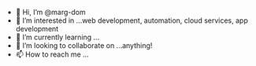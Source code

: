 - 👋 Hi, I’m @marg-dom
- 👀 I’m interested in ...web development, automation, cloud services, app development
- 🌱 I’m currently learning ...
- 💞️ I’m looking to collaborate on ...anything!
- 📫 How to reach me ...

<!---
marg-dom/marg-dom is a ✨ special ✨ repository because its `README.md` (this file) appears on your GitHub profile.
You can click the Preview link to take a look at your changes.
--->
